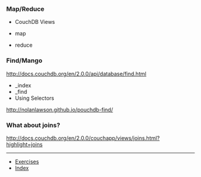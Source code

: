 ### Map/Reduce

- CouchDB Views

- map
- reduce

### Find/Mango

http://docs.couchdb.org/en/2.0.0/api/database/find.html

- \_index
- \_find
- Using Selectors

http://nolanlawson.github.io/pouchdb-find/

### What about joins?

http://docs.couchdb.org/en/2.0.0/couchapp/views/joins.html?highlight=joins

---

* [Exercises](./3-queries/exercises)
* [Index](../)
